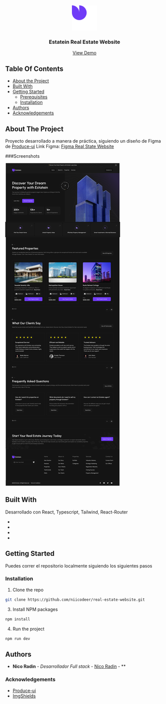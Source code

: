 <br/>
<p align="center">
  <a href="https://github.com/niicodeer/real-estate-website">
    <img src="src/assets/Estatein-logo.svg" alt="Logo" width="80" height="80">
  </a>

  <h3 align="center">Estatein Real Estate Website</h3>

  <p align="center">
    <a href="https://github.com/niicodeer/real-estate-website">View Demo</a>
  </p>
</p>



## Table Of Contents

* [About the Project](#about-the-project)
* [Built With](#built-with)
* [Getting Started](#getting-started)
  * [Prerequisites](#prerequisites)
  * [Installation](#installation)
* [Authors](#authors)
* [Acknowledgements](#acknowledgements)

## About The Project

Proyecto desarrollado a manera de práctica, siguiendo un diseño de Figma de [Produce-ui](https:///produce-ui.com)
Link Figma: [Figma Real State Website](https://www.figma.com/file/x1IzD4jCVedHJLylPsMQ1J/Real-Estate-Business-Website-UI-Template---Dark-Theme-%7C-Produce-UI-(Community)-(Copy)?type=design&node-id=501%3A4&mode=design&t=hMGRxy5ZVoCZM2ER-1)

###Screenshots

![Screen Shot](/screenshots/Home%20Page%20-%20Laptop.png)

## Built With

Desarrollado con React, Typescript, Tailwind, React-Router

* [](https://img.shields.io/badge/React-20232A?style=for-the-badge&logo=react&logoColor=61DAFB)
* [](https://img.shields.io/badge/TypeScript-007ACC?style=for-the-badge&logo=typescript&logoColor=white)
* [](https://img.shields.io/badge/Tailwind_CSS-38B2AC?style=for-the-badge&logo=tailwind-css&logoColor=white)
* [](https://img.shields.io/badge/React_Router-CA4245?style=for-the-badge&logo=react-router&logoColor=white)

## Getting Started

Puedes correr el repositorio localmente siguiendo los siguientes pasos


### Installation

1. Clone the repo

```sh
git clone https://github.com/niicodeer/real-estate-website.git
```

3. Install NPM packages

```sh
npm install
```

4. Run the project

```sh
npm run dev
```


## Authors

* **Nico Radin** - *Desarrollador Full stack* - [Nico Radin](https://github.com/niicodeer) - **


### Acknowledgements

* [Produce-ui](https:///produce-ui.com)
* [ImgShields](https://shields.io/)
